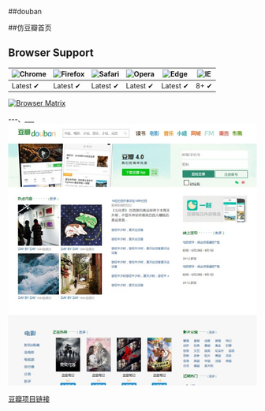 
##douban

##仿豆瓣首页

## Browser Support

![Chrome](https://raw.github.com/alrra/browser-logos/master/chrome/chrome_48x48.png) | ![Firefox](https://raw.github.com/alrra/browser-logos/master/firefox/firefox_48x48.png) | ![Safari](https://raw.github.com/alrra/browser-logos/master/safari/safari_48x48.png) | ![Opera](https://raw.github.com/alrra/browser-logos/master/opera/opera_48x48.png) | ![Edge](https://raw.github.com/alrra/browser-logos/master/edge/edge_48x48.png) | ![IE](https://raw.github.com/alrra/browser-logos/master/internet-explorer/internet-explorer_48x48.png) |
--- | --- | --- | --- | --- | --- |
Latest ✔ | Latest ✔ | Latest ✔ | Latest ✔ | Latest ✔ | 8+ ✔ |


[![Browser Matrix](https://saucelabs.com/open_sauce/build_matrix/axios.svg)](https://saucelabs.com/u/axios)

---、___
![img](https://raw.githubusercontent.com/ZengTianShengZ/douban/master/src/img/douban.jpg)

[豆瓣项目链接](https://zengtianshengz.github.io/blog/doub/)
